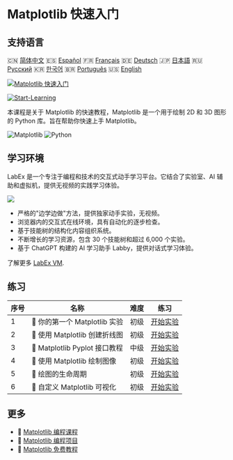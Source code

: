 # Matplotlib 快速入门

## 支持语言

🇨🇳 [简体中文](README_zh.md) 🇪🇸 [Español](README_es.md) 🇫🇷 [Français](README_fr.md) 🇩🇪 [Deutsch](README_de.md) 🇯🇵 [日本語](README_ja.md) 🇷🇺 [Русский](README_ru.md) 🇰🇷 [한국어](README_ko.md) 🇧🇷 [Português](README_pt.md) 🇺🇸 [English](README.md) 

[![Matplotlib 快速入门](https://cover-creator.labex.io/quick-start-with-matplotlib.png?lang=zh)](https://labex.io/zh/courses/quick-start-with-matplotlib)

[![Start-Learning](https://img.shields.io/badge/Start-Learning-whitesmoke?style=for-the-badge)](https://labex.io/zh/courses/quick-start-with-matplotlib)

本课程是关于 Matplotlib 的快速教程，Matplotlib 是一个用于绘制 2D 和 3D 图形的 Python 库。旨在帮助你快速上手 Matplotlib。

![Matplotlib](https://img.shields.io/badge/Matplotlib-whitesmoke?style=for-the-badge&logo=matplotlib)
![Python](https://img.shields.io/badge/Python-whitesmoke?style=for-the-badge&logo=python)


## 学习环境

LabEx 是一个专注于编程和技术的交互式动手学习平台。它结合了实验室、AI 辅助和虚拟机，提供无视频的实践学习体验。

![](https://tutorial-screenshot.getvm.io/images/vm-1725247253.png)

- 严格的"边学边做"方法，提供独家动手实验，无视频。
- 浏览器内的交互式在线环境，具有自动化的逐步检查。
- 基于技能树的结构化内容组织系统。
- 不断增长的学习资源，包含 30 个技能树和超过 6,000 个实验。
- 基于 ChatGPT 构建的 AI 学习助手 Labby，提供对话式学习体验。

了解更多 [LabEx VM](https://support.labex.io/using-labex/virtual-machine).

## 练习

|   序号 | 名称                          | 难度   | 练习                                                                                                                        |
|--------|-------------------------------|--------|-----------------------------------------------------------------------------------------------------------------------------|
|      1 | 📖 你的第一个 Matplotlib 实验 | 初级   | <a target='_blank' href='https://labex.io/zh/tutorials/python-your-first-matplotlib-lab-92737'>开始实验</a>                 |
|      2 | 📖 使用 Matplotlib 创建折线图 | 初级   | <a target='_blank' href='https://labex.io/zh/tutorials/python-create-a-line-plot-with-matplotlib-71147'>开始实验</a>        |
|      3 | 📖 Matplotlib Pyplot 接口教程 | 中级   | <a target='_blank' href='https://labex.io/zh/tutorials/matplotlib-matplotlib-pyplot-interface-tutorial-71148'>开始实验</a>  |
|      4 | 📖 使用 Matplotlib 绘制图像   | 初级   | <a target='_blank' href='https://labex.io/zh/tutorials/matplotlib-image-plotting-with-matplotlib-71149'>开始实验</a>        |
|      5 | 📖 绘图的生命周期             | 初级   | <a target='_blank' href='https://labex.io/zh/tutorials/python-the-lifecycle-of-a-plot-71150'>开始实验</a>                   |
|      6 | 📖 自定义 Matplotlib 可视化   | 初级   | <a target='_blank' href='https://labex.io/zh/tutorials/matplotlib-customizing-matplotlib-visualizations-71151'>开始实验</a> |

## 更多

- 🔗 [Matplotlib 编程课程](https://github.com/labex-labs/awesome-programming-courses)
- 🔗 [Matplotlib 编程项目](https://github.com/labex-labs/awesome-programming-projects)
- 🔗 [Matplotlib 免费教程](https://github.com/labex-labs/matplotlib-free-tutorials)

